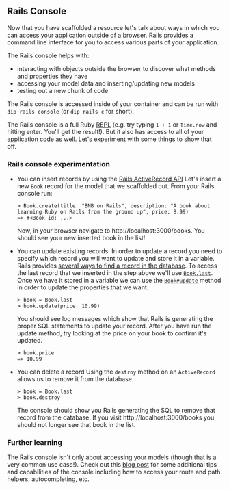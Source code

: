 ## Rails Console

Now that you have scaffolded a resource let's talk about ways in which you can access your application outside of a browser. Rails provides a command line interface for you to access various parts of your application.

The Rails console helps with:
- interacting with objects outside the browser to discover what methods and properties they have
- accessing your model data and inserting/updating new models
- testing out a new chunk of code

The Rails console is accessed inside of your container and can be run with `dip rails console` (or `dip rails c` for short).

The Rails console is a full Ruby [REPL](https://en.wikipedia.org/wiki/Read%E2%80%93eval%E2%80%93print_loop) (e.g. try typing `1 + 1` or `Time.now` and hitting enter. You'll get the result!). But it also has access to all of your application code as well. Let's experiment with some things to show that off.

### Rails console experimentation

- You can insert records by using the [Rails ActiveRecord API](https://guides.rubyonrails.org/active_record_basics.html#crud-reading-and-writing-data)
  Let's insert a new `Book` record for the model that we scaffolded out. From your Rails console run:
  ```
  > Book.create(title: "BNB on Rails", description: "A book about learning Ruby on Rails from the ground up", price: 8.99)
  => #<Book id: ...>
  ```
  Now, in your browser navigate to http://localhost:3000/books. You should see your new inserted book in the list!
  
- You can update existing records.
  In order to update a record you need to specify which record you will want to update and store it in a variable. Rails provides [several ways to find a record in the database](https://guides.rubyonrails.org/active_record_querying.html#retrieving-a-single-object). To access the last record that we inserted in the step above we'll use [`Book.last`](https://api.rubyonrails.org/classes/ActiveRecord/FinderMethods.html#method-i-last). Once we have it stored in a variable we can use the [`Book#update`](https://api.rubyonrails.org/classes/ActiveRecord/Persistence.html#method-i-update) method in order to update the properties that we want.
  
  ```
  > book = Book.last
  > book.update(price: 10.99)
  ```
  You should see log messages which show that Rails is generating the proper SQL statements to update your record. After you have run the update method, try looking at the price on your book to confirm it's updated.
  ```
  > book.price
  => 10.99
  ```
  
- You can delete a record
  Using the `destroy` method on an `ActiveRecord` allows us to remove it from the database.
  ```
  > book = Book.last
  > book.destroy
  ```
  The console should show you Rails generating the SQL to remove that record from the database. If you visit http://localhost:3000/books you should not longer see that book in the list.


### Further learning

The Rails console isn't only about accessing your models (though that is a very common use case!). Check out this [blog post](https://pragmaticstudio.com/tutorials/rails-console-shortcuts-tips-tricks) for some additional tips and capabilities of the console including how to access your route and path helpers, autocompleting, etc.
